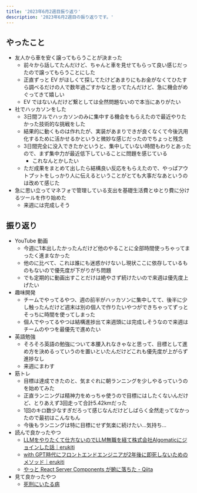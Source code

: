 ```yaml
---
title: '2023年6月2週目振り返り'
description: '2023年6月2週目の振り返りです。'
---
```


## やったこと

- 友人から車を安く譲ってもらうことが決まった
  - 前々から話してたんだけど、ちゃんと車を見せてもらって良い感じだったので譲ってもらうことにした
  - 正直ずっと EV がほしくて探してたけどあまりにもお金がなくてひたすら調べるだけの人で数年過ごすかなと思ってたんだけど、急に機会がめぐってきて嬉しい
  - EV ではないんだけど繋としては全然問題ないので本当にありがたい
- 社でハッカソンをした
  - 3日間フルでハッカソンのみに集中する機会をもらえたので最近やりたかった技術的な挑戦をした
  - 結果的に動くものは作れたが、実装があまりできが良くなくて今後汎用化するために活かせるかというと微妙な感じだったのでちょっと残念
  - 3日間完全に没入できたかというと、集中していない時間もわりとあったので、まず集中力が最近低下していることに問題を感じている
    - これなんとかしたい
  - ただ成果をまとめて出したら結構良い反応をもらえたので、やっぱアウトプットをしっかり人に伝えるということがとても大事だなあというのは改めて感じた
- 急に思い立ってマネフォで管理している支出を基礎生活費とゆとり費に分けるツールを作り始めた
  - 来週には完成しそう

## 振り返り

- YouTube 動画
  - 今週に1本出したかったんだけど他のやることに全部時間使っちゃってまったく進まなかった
  - 他のに比べて、これは誰にも迷惑かけないし現状ここに依存しているものもないので優先度が下がりがち問題
  - でも定期的に動画出すことだけは絶やさず続けたいので来週は優先度上げたい
- 趣味開発
  - チームでやってるやつ、週の前半がハッカソンに集中してて、後半に少し触ったんだけど週末は別の個人で作りたいやつができちゃってずっとそっちに時間を使ってしまった
  - 個人でやってるやつは結構進捗出て来週頭には完成しそうなので来週はチームのやつを最優先で進めたい
- 英語勉強
  - そろそろ英語の勉強について本腰入れなきゃなと思って、目標として進め方を決めるっていうのを置いといたんだけどこれも優先度が上がらず進捗なし
  - 来週にまわす
- 筋トレ
  - 目標は達成できたのと、気まぐれに朝ランニングを少しやるっていうのを始めてみた
  - 正直ランニングは精神力をめっちゃ使うので目標にはしたくないんだけど、とりあえず3回走って合計5.42kmだった
  - 1回のキロ数少なすぎだろって感じなんだけどしばらく全然走ってなかったので最初はこんなもん
  - 今後もランニングは特に目標にせず気楽に続けたい…気持ち…
- 読んで良かったやつ
  - [LLMをやりたくて仕方ないのでLLM無職を経て株式会社Algomaticにジョインした話｜erukiti](https://note.com/erukiti/n/n8e4453e31705)
  - [with GPT時代にフロントエンドエンジニアが2年後に即死しないためのメソッド｜erukiti](https://note.com/erukiti/n/ne66b7f8d2991) 
  - [やっと React Server Components が腑に落ちた - Qiita](https://qiita.com/naruto/items/c17c79ec5c2a0c7c4686)
- 見て良かったやつ
  - [死刑にいたる病](https://siy-movie.com/)
